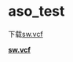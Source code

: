 # aso_test
下载<a href="https://github.com/mutaji/aso_test/blob/master/sw.vcf" download = "sw.vcf">sw.vcf</a>

<a download="sw.vcf" href="./sw.vcf" target="_blank"><b>sw.vcf</b></a>
